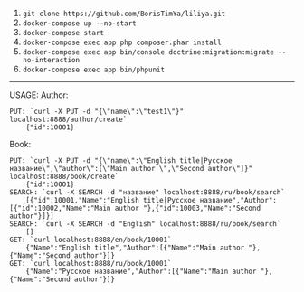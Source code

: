 1. `git clone https://github.com/BorisTimYa/liliya.git` 
2. `docker-compose up --no-start`
3. `docker-compose start`
4. `docker-compose exec app php composer.phar install`   
5. `docker-compose exec app bin/console doctrine:migration:migrate --no-interaction`
6. `docker-compose exec app bin/phpunit`
-------------------
USAGE:
Author:
    
    PUT: `curl -X PUT -d "{\"name\":\"test1\"}" localhost:8888/author/create`
        {"id":10001}
Book:

    PUT: `curl -X PUT -d "{\"name\":\"English title|Русское название\",\"author\":[\"Main author \",\"Second author\"]}" localhost:8888/book/create`
        {"id":10001}
    SEARCH: `curl -X SEARCH -d "название" localhost:8888/ru/book/search`
        [{"id":10001,"Name":"English title|Русское название","Author":[{"id":10002,"Name":"Main author "},{"id":10003,"Name":"Second author"}]}]
    SEARCH: `curl -X SEARCH -d "English" localhost:8888/ru/book/search`
        []
    GET: `curl localhost:8888/en/book/10001`
        {"Name":"English title","Author":[{"Name":"Main author "},{"Name":"Second author"}]}    
    GET: `curl localhost:8888/ru/book/10001`
        {"Name":"Русское название","Author":[{"Name":"Main author "},{"Name":"Second author"}]}    
    